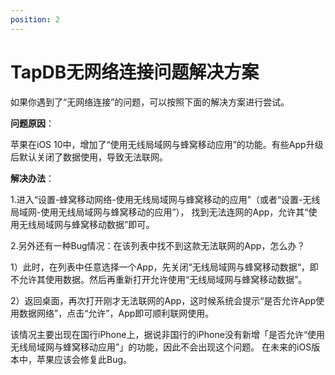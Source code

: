 ```yaml
---
position: 2
---
```


# TapDB无网络连接问题解决方案
如果你遇到了“无网络连接”的问题，可以按照下面的解决方案进行尝试。

**问题原因**：

苹果在iOS 10中，增加了“使用无线局域网与蜂窝移动应用”的功能。有些App升级后默认关闭了数据使用，导致无法联网。

**解决办法**：

1.进入“设置-蜂窝移动网络-使用无线局域网与蜂窝移动的应用”（或者“设置-无线局域网-使用无线局域网与蜂窝移动的应用”），
找到无法连网的App，允许其“使用无线局域网与蜂窝移动数据”即可。

2.另外还有一种Bug情况：在该列表中找不到这款无法联网的App，怎么办？

1）此时，在列表中任意选择一个App，先关闭“无线局域网与蜂窝移动数据“，即不允许其使用数据。然后再重新打开允许使用“无线局域网与蜂窝移动数据”。

2）返回桌面，再次打开刚才无法联网的App，这时候系统会提示“是否允许App使用数据网络”，点击“允许”，App即可顺利联网使用。

该情况主要出现在国行iPhone上，据说非国行的iPhone没有新增「是否允许“使用无线局域网与蜂窝移动应用”」的功能，因此不会出现这个问题。
在未来的iOS版本中，苹果应该会修复此Bug。

